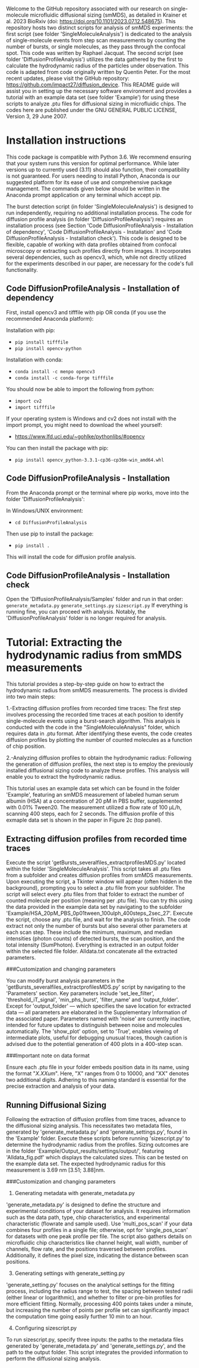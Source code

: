 Welcome to the GitHub repository associated with our research on single-molecule microfluidic diffusional sizing (smMDS), as detailed in Krainer et al. 2023 BioRxiv (doi: https://doi.org/10.1101/2023.07.12.548675). This repository hosts two distinct scripts for analysis of smMDS experiments: the first script (see folder 'SingleMoleculeAnalysis') is dedicated to the analysis of single-molecule events from step scan measurements by counting the number of bursts, or single molecules, as they pass through the confocal spot. This code was written by Raphael Jacquat. The second script (see folder 'DiffusionProfileAnalysis') utilizes the data gathered by the first to calculate the hydrodynamic radius of the particles under observation. This code is adapted from code originally written by Quentin Peter. For the most recent updates, please visit the GitHub repository: https://github.com/impact27/diffusion_device. This README guide will assist you in setting up the necessary software environment and provides a tutorial with an example data set (see folder 'Example') for using these scripts to analyze .ptu files for diffusional sizing in microfluidic chips. The codes here are published under the GNU GENERAL PUBLIC LICENSE, Version 3, 29 June 2007.

# Installation instructions

This code package is compatible with Python 3.6. We recommend ensuring that your system runs this version for optimal performance. While later versions up to currently used (3.11) should also function, their compatibility is not guaranteed. For users needing to install Python, Anaconda is our suggested platform for its ease of use and comprehensive package management. The commands given below should be written in the Anaconda prompt application or any terminal which accept pip.

The burst detection script (in folder 'SingleMoleculeAnalysis') is designed to run independently, requiring no additional installation process. The code for diffusion profile analysis (in folder 'DiffusionProfileAnalysis') requires an installation process (see Section 'Code DiffusionProfileAnalysis - Installation of dependency', 'Code DiffusionProfileAnalysis - Installation' and 'Code DiffusionProfileAnalysis - Installation check'). This code is designed to be flexible, capable of working with data profiles obtained from confocal microscopy or extracting such profiles directly from images. It incorporates several dependencies, such as opencv3, which, while not directly utilized for the experiments described in our paper, are necessary for the code's full functionality.

## Code DiffusionProfileAnalysis - Installation of dependency
First, install opencv3 and tifffile with pip OR conda (if you use the recommended Anaconda platform):

Installation with pip:
- `pip install tifffile`
- `pip install opencv-python`

Installation with conda:
- `conda install -c menpo opencv3`
- `conda install -c conda-forge tifffile`

You should now be able to import the following from python:
- `import cv2`
- `import tifffile`

If your operating system is Windows and cv2 does not install with the import prompt, you might need to download the wheel yourself:
- https://www.lfd.uci.edu/~gohlke/pythonlibs/#opencv

You can then install the package with pip:
- `pip install opencv_python‑3.3.1‑cp36‑cp36m‑win_amd64.whl`

## Code DiffusionProfileAnalysis - Installation
From the Anaconda prompt or the terminal where pip works, move into the folder 'DiffusionProfileAnalysis':

In Windows/UNIX environment:
- `cd DiffusionProfileAnalysis`

Then use pip to install the package:
- `pip install .`

This will install the code for diffusion profile analysis.

## Code DiffusionProfileAnalysis - Installation check
Open the 'DiffusionProfileAnalysis/Samples' folder and run in that order:
`generate_metadata.py`
`generate_settings.py`
`sizescript.py`
If everything is running fine, you can proceed with analysis. Notably, the 'DiffusionProfileAnalysis' folder is no longer required for analysis.

# Tutorial: Extracting the hydrodynamic radius from smMDS measurements
This tutorial provides a step-by-step guide on how to extract the hydrodynamic radius from smMDS measurements. The process is divided into two main steps:

1.-Extracting diffusion profiles from recorded time traces:
The first step involves processing the recorded time traces at each position to identify single-molecule events using a burst-search algorithm. This analysis is conducted with the code in the "SingleMoleculeAnalysis" folder, which requires data in .ptu format. After identifying these events, the code creates diffusion profiles by plotting the number of counted molecules as a function of chip position.

2.-Analyzing diffusion profiles to obtain the hydrodynamic radius:
Following the generation of diffusion profiles, the next step is to employ the previously installed diffusional sizing code to analyze these profiles. This analysis will enable you to extract the hydrodynamic radius.

This tutorial uses an example data set which can be found in the folder 'Example', featuring an smMDS measurement of labeled human serum albumin (HSA) at a concentration of 20 pM in PBS buffer, supplemented with 0.01% Tween20. The measurement utilized a flow rate of 100 µL/h, scanning 400 steps, each for 2 seconds. The diffusion profile of this exmaple data set is shown in the paper in Figure 2c (top panel).

## Extracting diffusion profiles from recorded time traces
Execute the script 'getBursts_severalfiles_extractprofilesMDS.py' located within the folder 'SingleMoleculeAnalysis'. This script takes all .ptu files from a subfolder and creates diffusion profiles from smMDS measurements. Upon executing the script, a Tkinter window will appear (often hidden in the background), prompting you to select a .ptu file from your subfolder. The script will select every .ptu files from that folder to extract the number of counted molecule per position (meaning per .ptu file). You can try this using the data provided in the example data set by navigating to the subfolder 'Example/HSA_20pM_PBS_0p01tween_100ulph_400steps_2sec_27'. Execute the script, choose any .ptu file, and wait for the analysis to finish. The code extract not only the number of bursts but also several other parameters at each scan step. These include the minimum, maximum, and median intensities (photon counts) of detected bursts, the scan position, and the total intensity (SumPhoton). Everything is extracted in an output folder within the selected file folder. Alldata.txt concatenate all the extracted parameters.

###Customization and changing parameters

You can modify burst analysis parameters in the 'getBursts_severalfiles_extractprofilesMDS.py' script by navigating to the 'Parameters' section. Key parameters include 'set_lee_filter', 'threshold_iT_signal', 'min_phs_burst', 'filter_name' and 'output_folder'. Except for 'output_folder' — which specifies the save location for extracted data — all parameters are elaborated in the Supplementary Information of the associated paper. Parameters named with 'noise' are currently inactive, intended for future updates to distinguish between noise and molecules automatically. The 'show_plot' option, set to 'True', enables viewing of intermediate plots, useful for debugging unusual traces, though caution is advised due to the potential generation of 400 plots in a 400-step scan. 

###Important note on data format

Ensure each .ptu file in your folder embeds position data in its name, using the format "_X.XXum_". Here, "X" ranges from 0 to 10000, and "XX" denotes two additional digits. Adhering to this naming standard is essential for the precise extraction and analysis of your data.

## Running Diffusional Sizing
Following the extraction of diffusion profiles from time traces, advance to the diffusional sizing analysis. This necessitates two metadata files, generated by 'generate_metadata.py' and 'generate_settings.py', found in the 'Example' folder. Execute these scripts before running 'sizescript.py' to determine the hydrodynamic radius from the profiles. Sizing outcomes are in the folder 'Example/Output_results/settings/output/', featuring 'Alldata_fig.pdf' which displays the calculated sizes. This can be tested on the example data set. The expected hydrodynamic radius for this measurement is 3.69 nm [3.51; 3.88]nm.

###Customization and changing parameters

1. Generating metadata with generate_metadata.py

'generate_metadata.py' is designed to define the structure and experimental conditions of your dataset for analysis. It requires information such as the data path, type, chip characteristics, and experimental characteristic (flowrate and sample used). Use 'multi_pos_scan' if your data combines four profiles in a single file; otherwise, opt for 'single_pos_scan' for datasets with one peak profile per file. The script also gathers details on microfluidic chip characteristics like channel height, wall width, number of channels, flow rate, and the positions traversed between profiles. Additionally, it defines the pixel size, indicating the distance between scan positions.

3. Generating settings with generate_setting.py

'generate_setting.py' focuses on the analytical settings for the fitting process, including the radius range to test, the spacing between tested radii (either linear or logarithmic), and whether to filter or pre-bin profiles for more efficient fitting. Normally, processing 400 points takes under a minute, but increasing the number of points per profile set can significantly impact the computation time going easily further 10 min to an hour.

4. Configuring sizescript.py

To run sizescript.py, specify three inputs: the paths to the metadata files generated by 'generate_metadata.py' and 'generate_settings.py', and the path to the output folder. This script integrates the provided information to perform the diffusional sizing analysis.

